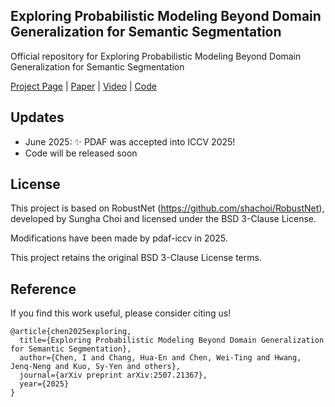 ## Exploring Probabilistic Modeling Beyond Domain Generalization for Semantic Segmentation

Official repository for Exploring Probabilistic Modeling Beyond Domain Generalization for Semantic Segmentation

[Project Page](https://pdaf-iccv.github.io/) | [Paper](https://arxiv.org/abs/2507.21367) | [Video](https://www.youtube.com/watch?v=HQlP0R-xvfI) | [Code](https://github.com/pdaf-iccv/PDAF)

## Updates
- June 2025: ✨ PDAF was accepted into ICCV 2025!
- Code will be released soon
## License

This project is based on RobustNet (https://github.com/shachoi/RobustNet), developed by Sungha Choi and licensed under the BSD 3-Clause License.

Modifications have been made by pdaf-iccv in 2025.

This project retains the original BSD 3-Clause License terms.

## Reference
If you find this work useful, please consider citing us!
```
@article{chen2025exploring,
  title={Exploring Probabilistic Modeling Beyond Domain Generalization for Semantic Segmentation},
  author={Chen, I and Chang, Hua-En and Chen, Wei-Ting and Hwang, Jenq-Neng and Kuo, Sy-Yen and others},
  journal={arXiv preprint arXiv:2507.21367},
  year={2025}
}
```